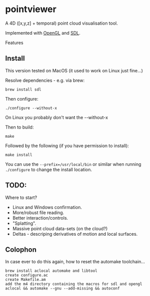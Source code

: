 pointviewer
===========

A 4D ([x,y,z] + temporal) point cloud visualisation tool.

Implemented with [OpenGL](http://www.opengl.org) and [SDL](http://www.libsdl.org).

Features


Install
-------

This version tested on MacOS (it used to work on Linux just fine...)

Resolve dependencies - e.g. via brew:

```
brew install sdl
```

Then configure:

```
./configure --without-x
```

On Linux you probably don't want the --without-x

Then to build:

```
make 
```

Followed by the following (if you have permission to install):

```
make install
```

You can use the `--prefix=/usr/local/bin` or similar when running `./configure` to change the install location.


TODO:
----

Where to start?

* Linux and Windows confirmation.
* More/robust file reading.
* Better interaction/controls. 
* "Splatting".
* Massive point cloud data-sets (on the cloud?)
* Deltas - descriping derivatives of motion and local surfaces.  


Colophon
--------

In case ever to do this again, how to reset the automake toolchain... 

```
brew install aclocal automake and libtool
create configure.ac
create Makefile.am
add the m4 directory containing the macros for sdl and opengl
aclocal && automake --gnu --add-missing && autoconf
```

